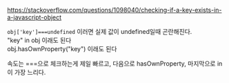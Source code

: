 https://stackoverflow.com/questions/1098040/checking-if-a-key-exists-in-a-javascript-object
  
`obj['key']===undefined` 이러면 실제 값이 undefined일때 곤란해진다.  
"key" in obj 이래도 된다  
obj.hasOwnProperty("key") 이래도 된다  
  
속도는 ===으로 체크하는게 제일 빠르고, 다음으로 hasOwnProperty, 마지막으로 in이 가장 느리다.
